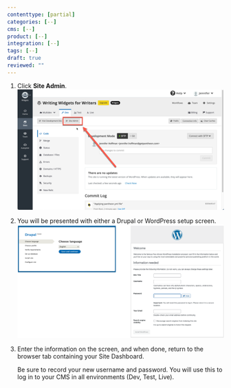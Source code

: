 ```yaml
---
contenttype: [partial]
categories: [--]
cms: [--]
product: [--]
integration: [--]
tags: [--]
draft: true
reviewed: ""
---
```

1. Click **Site Admin**.
   ![The Site Admin button](../../images/create-site-site-admin.png)

1. You will be presented with either a Drupal or WordPress setup screen.
   ![Drupal and WordPress installation screens.](../../images/create-site-cms-both.png)

1. Enter the information on the screen, and when done, return to the browser tab containing your Site Dashboard.

   <Alert title="Note" type="info">

   Be sure to record your new username and password.  You will use this to log in to your CMS in all environments (Dev, Test, Live).

   </Alert>
